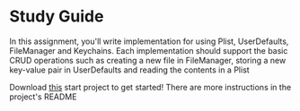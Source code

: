 # Study Guide

In this assignment, you'll write implementation for using Plist, UserDefaults, FileManager and Keychains.
Each implementation should support the basic CRUD operations such as creating a new file in FileManager, storing a new key-value pair in UserDefaults and reading the contents in a Plist

Download [this](https://github.com/Tech-at-DU/MOB-2.1-Local-Persistence-in-iOS/raw/master/Assignments/Study%20Guide/Study%20Guide.zip) start project to get started! There are more instructions in the project's README
